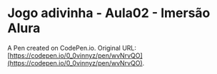 # Jogo adivinha - Aula02 - Imersão Alura

A Pen created on CodePen.io. Original URL: [https://codepen.io/0_0vinnyz/pen/wvNrvQO](https://codepen.io/0_0vinnyz/pen/wvNrvQO).

